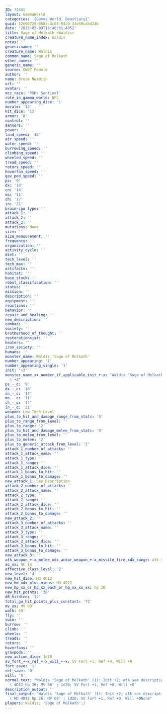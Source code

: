 ```yaml
---
ID: 71681
layout: GammaWorld
categories: '{Gamma World, Beastiary}'
guid: 12e90725-058a-4c03-94c9-34e30cdbd24b
date: '2023-02-09T16:46:31.485Z'
title: Sage of Melkath «Waldis»
creature_name_index: Waldis
notes: ''
genericname: ''
creature_name: Waldis
common_name: Sage of Melkath
other_names: ''
generic_name: ''
source: GW07 Module
author: ''
name: Bruce Nesmith
url: ''
avatar: ''
mcc_race: 'PSH: Sentinel'
role_in_gamma_world: NPC
number_appearing_dice: '1'
morale: '12'
hit_dice: '12'
armor: '8'
control: ''
sensors: ''
power: ''
land_speed: '48'
air_speed: ''
water_speed: ''
burrowing_speed: ''
climbing_speed: ''
wheeled_speed: ''
tread_speed: ''
rotors_speed: ''
hoverfan_speed: ''
gav_pod_speed: ''
ps: '9'
dx: '10'
cn: '14'
ms: '11'
ch: '17'
in: '21'
brain-cpu type: ''
attack_1: ''
attack_2: ''
attack_3: ''
mutations: None
size: ''
size_measurement: ''
frequency: ''
organization: ''
activity_cycle: ''
diet: ''
tech_level: ''
tech_max: ''
artifacts: ''
habitat: ''
base_stock: ''
robot_classification: ''
status: ''
mission: ''
description: ''
equipment: ''
reactions: ''
behavior: ''
repair_and_healing: ''
new_description: ''
combat: ''
society: ''
brotherhood_of_thought: ''
restorationsist: ''
healers: ''
iron_society: ''
humans: ''
monster_name: Waldis 'Sage of Melkath'
number_appearing: '1'
number_appearing_single: '1'
init: '+2'
monster_name_xx_number_if_applicable_init_+-x: "Waldis 'Sage of Melkath' (1): Init\
  \ +2"
ps_-_c: '9'
dx_-_c: '10'
cn_-_c: '14'
ms_-_c: '11'
ch_-_c: '17'
in_-_c: '21'
weapon: Low Tech Level
plus_to_hit_and_damage_range_from_stats: '0'
plus_to_range_from_level: ''
plus_to_range: '2'
plus_to_hit_and_damage_melee_from_stats: '0'
plus_to_melee_from_level: ''
plus_to_melee: '2'
plus_to_generic_attack_from_level: '2'
attack_1_number_of_attacks: ''
attack_1_attack_name: ''
attack_1_type: ''
attack_1_range: ''
attack_1_attack_dice: ''
attack_1_bonus_to_hit: ''
attack_1_bonus_to_damage: ''
new_attack_1: See Description
attack_2_number_of_attacks: ''
attack_2_attack_name: ''
attack_2_type: ''
attack_2_range: ''
attack_2_attack_dice: ''
attack_2_bonus_to_hit: ''
attack_2_bonus_to_damage: ''
new_attack_2: ''
attack_3_number_of_attacks: ''
attack_3_attack_name: ''
attack_3_type: ''
attack_3_range: ''
attack_3_attack_dice: ''
attack_3_bonus_to_hit: ''
attack_3_bonus_to_damage: ''
new_attack_3: ''
atk_weapon_+-x_melee_xdx_andor_weapon_+-x_missile_fire_xdx_range: atk see description
ac_xx: AC 18
effective_class_level: '2'
new_level: '4'
new_hit_dice: HD 4D12
new_hd_xdx_plus_minus: HD 4D12
new_hp_xx_or_hp_xx_each_or_hp_xx_xx_xx: hp 26
new_hit_points: '26'
d6_hitdice: '12'
total_gw_hit_points_plus_constant: '72'
mv_xx: MV 60'
walk: 60'
fly: ''
swim: ''
burrow: ''
climb: ''
wheels: ''
treads: ''
rotors: ''
hoverfans: ''
gravpods: ''
new_action_dice: 1d20
sv_fort_+-x_ref_+-x_will_+-x: SV Fort +1, Ref +0, Will +0
fort_save: '1'
ref_save: '0'
will: '0'
normal_text: "Waldis 'Sage of Melkath' (1): Init +2; atk see description; AC 18; HD\
  \ 4D12 hp 26; MV 60' ; 1d20; SV Fort +1, Ref +0, Will +0"
description_output: ''
final_output: "Waldis 'Sage of Melkath' (1): Init +2; atk see description; AC 18;\
  \ HD 4D12 hp 26; MV 60' ; 1d20; SV Fort +1, Ref +0, Will +0None"
players: Waldis; 'Sage of Melkath';|
...
```

